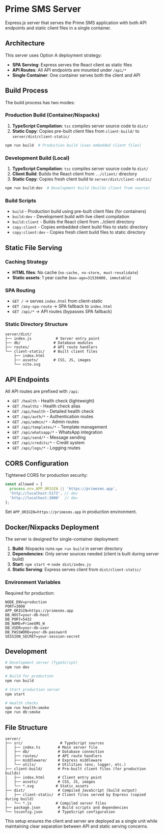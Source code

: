 # Prime SMS Server

Express.js server that serves the Prime SMS application with both API endpoints and static client files in a single container.

## Architecture

This server uses Option A deployment strategy:
- **SPA Serving**: Express serves the React client as static files
- **API Routes**: All API endpoints are mounted under `/api/*`
- **Single Container**: One container serves both the client and API

## Build Process

The build process has two modes:

### Production Build (Container/Nixpacks)
1. **TypeScript Compilation**: `tsc` compiles server source code to `dist/`
2. **Static Copy**: Copies pre-built client files from `client-build/` to `server/dist/client-static/`

```bash
npm run build  # Production build (uses embedded client files)
```

### Development Build (Local)
1. **TypeScript Compilation**: `tsc` compiles server source code to `dist/`
2. **Client Build**: Builds the React client from `../client/` directory
3. **Static Copy**: Copies fresh client build to `server/dist/client-static/`

```bash
npm run build:dev  # Development build (builds client from source)
```

### Build Scripts

- `build` - Production build using pre-built client files (for containers)
- `build:dev` - Development build with live client compilation
- `build:client` - Builds the React client from ../client directory
- `copy:client` - Copies embedded client build files to static directory
- `copy:client:dev` - Copies fresh client build files to static directory

## Static File Serving

### Caching Strategy
- **HTML files**: No cache (`no-cache, no-store, must-revalidate`)
- **Static assets**: 1 year cache (`max-age=31536000, immutable`)

### SPA Routing
- `GET /` → serves `index.html` from client-static
- `GET /any-spa-route` → SPA fallback to `index.html`
- `GET /api/*` → API routes (bypasses SPA fallback)

### Static Directory Structure
```
server/dist/
├── index.js           # Server entry point
├── db/               # Database modules
├── routes/           # API route handlers
└── client-static/    # Built client files
    ├── index.html
    ├── assets/       # CSS, JS, images
    └── vite.svg
```

## API Endpoints

All API routes are prefixed with `/api`:

- `GET /health` - Health check (lightweight)
- `GET /healthz` - Health check alias  
- `GET /api/health` - Detailed health check
- `GET /api/auth/*` - Authentication routes
- `GET /api/admin/*` - Admin routes
- `GET /api/templates/*` - Template management
- `GET /api/whatsapp/*` - WhatsApp integration
- `GET /api/send/*` - Message sending
- `GET /api/credits/*` - Credit system
- `GET /api/logs/*` - Logging routes

## CORS Configuration

Tightened CORS for production security:

```typescript
const allowed = [
  process.env.APP_ORIGIN || 'https://primesms.app',
  'http://localhost:5173', // dev
  'http://localhost:3000'  // dev
];
```

Set `APP_ORIGIN=https://primesms.app` in production environment.

## Docker/Nixpacks Deployment

The server is designed for single-container deployment:

1. **Build**: Nixpacks runs `npm run build` in server directory
2. **Dependencies**: Only server sources needed (client is built during server build)
3. **Start**: `npm start` → `node dist/index.js`
4. **Static Serving**: Express serves client from `dist/client-static/`

### Environment Variables

Required for production:
```
NODE_ENV=production
PORT=3000
APP_ORIGIN=https://primesms.app
DB_HOST=your-db-host
DB_PORT=5432
DB_NAME=PrimeSMS_W
DB_USER=your-db-user  
DB_PASSWORD=your-db-password
SESSION_SECRET=your-session-secret
```

## Development

```bash
# Development server (TypeScript)
npm run dev

# Build for production
npm run build

# Start production server
npm start

# Health checks
npm run health:smoke
npm run db:smoke
```

## File Structure

```
server/
├── src/                 # TypeScript sources
│   ├── index.ts        # Main server file
│   ├── db/             # Database connection
│   ├── routes/         # API route handlers
│   ├── middleware/     # Express middleware
│   └── utils/          # Utilities (env, logger, etc.)
├── client-build/       # Pre-built client files (for production builds)
│   ├── index.html      # Client entry point
│   ├── assets/         # CSS, JS, images
│   └── *.svg          # Static assets
├── dist/               # Compiled JavaScript (build output)
│   ├── client-static/  # Client files served by Express (copied during build)
│   └── *.js           # Compiled server files
├── package.json        # Build scripts and dependencies
└── tsconfig.json       # TypeScript configuration
```

This setup ensures the client and server are deployed as a single unit while maintaining clear separation between API and static serving concerns.